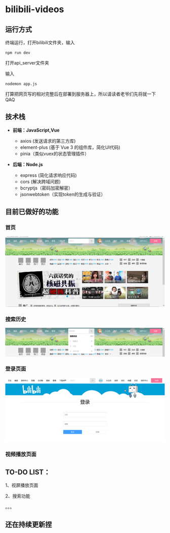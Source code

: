 # bilibili-videos

## 运行方式

终端运行，打开bilibili文件夹，输入

```
npm run dev
```



打开api_server文件夹

输入

```
nodemon app.js
```

打算把网页写的相对完整后在部署到服务器上，所以请读者老爷们先将就一下QAQ



## 技术栈

 - **前端：JavaScript,Vue**
	 - axios (发送请求的第三方库)
    - element-plus (基于 Vue 3 的组件库，简化UI代码)
    - pinia（类似vuex的状态管理插件）
    
    


 - **后端：Node.js**
	 - express (简化请求响应代码)
	 - cors (解决跨域问题)
	 - bcryptjs（密码加密解密）
	 - jsonwebtoken（实现token的生成与验证）



## 目前已做好的功能

### 首页

![image](https://github.com/Ki-Wi-Berry/bilibili-videos/blob/master/icon/image-20220810212856296.png)



### 搜索历史

![image](https://github.com/Ki-Wi-Berry/bilibili-videos/blob/master/icon/image-20220810212957952.png)

### 登录页面

![image](https://github.com/Ki-Wi-Berry/bilibili-videos/blob/master/icon/image-20220810213059644.png)



### 视频播放页面



## TO-DO LIST：

1、视屏播放页面

2、搜索功能

。。。



## 还在持续更新捏